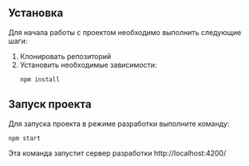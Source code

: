 ## Установка

Для начала работы с проектом необходимо выполнить следующие шаги:

1. Клонировать репозиторий
2. Установить необходимые зависимости:
   ```bash
   npm install
   ```

## Запуск проекта

Для запуска проекта в режиме разработки выполните команду:
```bash
npm start
```
Эта команда запустит сервер разработки http://localhost:4200/
